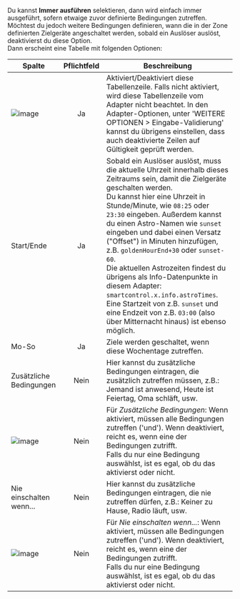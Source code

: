 Du kannst **Immer ausführen** selektieren, dann wird einfach immer ausgeführt, sofern etwaige zuvor definierte Bedingungen zutreffen.<br>Möchtest du jedoch weitere Bedingungen definieren, wann die in der Zone definierten Zielgeräte angeschaltet werden, sobald ein Auslöser auslöst, deaktivierst du diese Option.<br>Dann erscheint eine Tabelle mit folgenden Optionen:

| Spalte   |  Pflichtfeld |  Beschreibung |
|----------|:------------:|-------|
| ![image](https://github.com/iobroker-community-adapters/ioBroker.smartcontrol/blob/master/admin/doc-md/img/check_box-24px.svg?raw=true) |  Ja          | Aktiviert/Deaktiviert diese Tabellenzeile. Falls nicht aktiviert, wird diese Tabellenzeile vom Adapter nicht beachtet. In den Adapter-Optionen, unter 'WEITERE OPTIONEN > Eingabe-Validierung' kannst du übrigens einstellen, dass auch deaktivierte Zeilen auf Gültigkeit geprüft werden. |
| Start/Ende |  Ja     | Sobald ein Auslöser auslöst, muss die aktuelle Uhrzeit innerhalb dieses Zeitraums sein, damit die Zielgeräte geschalten werden.<br>Du kannst hier eine Uhrzeit in Stunde/Minute, wie `08:25` oder `23:30` eingeben. Außerdem kannst du einen Astro-Namen wie `sunset` eingeben und dabei einen Versatz ("Offset") in Minuten hinzufügen, z.B. `goldenHourEnd+30` oder `sunset-60`.<br>Die aktuellen Astrozeiten findest du übrigens als Info-Datenpunkte in diesem Adapter: `smartcontrol.x.info.astroTimes`.<br>Eine Startzeit von z.B. `sunset` und eine Endzeit von z.B. `03:00` (also über Mitternacht hinaus) ist ebenso möglich. |
| Mo-So |  Ja     | Ziele werden geschaltet, wenn diese Wochentage zutreffen. |
| Zusätzliche Bedingungen |  Nein | Hier kannst du zusätzliche Bedingungen eintragen, die zusätzlich zutreffen müssen, z.B.: Jemand ist anwesend, Heute ist Feiertag, Oma schläft, usw. |
| ![image](https://github.com/iobroker-community-adapters/ioBroker.smartcontrol/blob/master/admin/doc-md/img/done_all-24px.svg?raw=true) |  Nein   | Für *Zusätzliche Bedingungen*: Wenn aktiviert, müssen alle Bedingungen zutreffen ('und'). Wenn deaktiviert, reicht es, wenn eine der Bedingungen zutrifft.<br>Falls du nur eine Bedingung auswählst, ist es egal, ob du das aktivierst oder nicht. |
| Nie einschalten wenn... |  Nein   | 	Hier kannst du zusätzliche Bedingungen eintragen, die nie zutreffen dürfen, z.B.: Keiner zu Hause, Radio läuft, usw. |
| ![image](https://github.com/iobroker-community-adapters/ioBroker.smartcontrol/blob/master/admin/doc-md/img/done_all-24px.svg?raw=true) |  Nein   | Für *Nie einschalten wenn...*: Wenn aktiviert, müssen alle Bedingungen zutreffen ('und'). Wenn deaktiviert, reicht es, wenn eine der Bedingungen zutrifft.<br>Falls du nur eine Bedingung auswählst, ist es egal, ob du das aktivierst oder nicht. |

